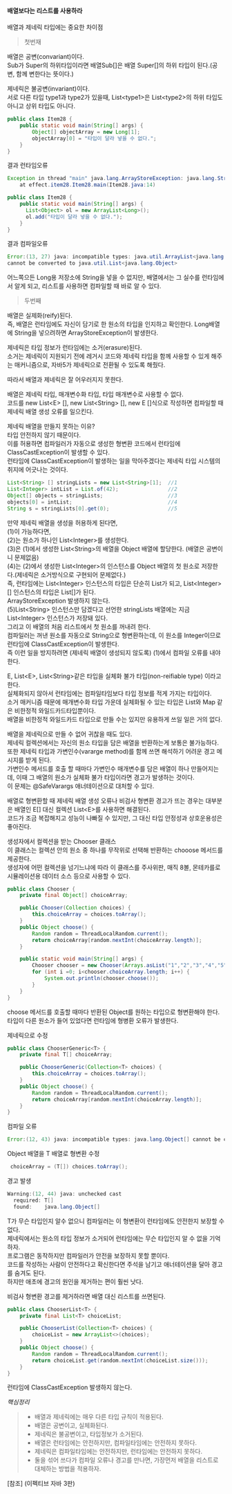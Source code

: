 #### 배열보다는 리스트를 사용하라
배열과 제네릭 타입에는 중요한 차이점

> 첫번재

배열은 공변(convariant)이다.\
Sub가 Super의 하위타입이라면 배열Sub[]은 배열 Super[]의 하위 타입이 된다.(공변, 함께 변한다는 뜻이다.)

제네릭은 불공변(invariant)이다.\
서로 다른 타입 type1과 type2가 있을때, List\<type1>은 List\<type2>의 하위 타입도 아니고 상위 타입도 아니다.

```java
public class Item28 {
    public static void main(String[] args) {
        Object[] objectArray = new Long[1];
        objectArray[0] = "타입이 달라 넣을 수 없다.";
    }
}
```
결과 런타임오류
```java
Exception in thread "main" java.lang.ArrayStoreException: java.lang.String
	at effect.item28.Item28.main(Item28.java:14)
```
```java
public class Item28 {
    public static void main(String[] args) {
      List<Object> ol = new ArrayList<Long>();
      ol.add("타입이 달라 넣을 수 없다.");
    }
}
```
결과 컴파일오류
```java
Error:(13, 27) java: incompatible types: java.util.ArrayList<java.lang.Long>
cannot be converted to java.util.List<java.lang.Object>
```
어느쪽으든 Long용 저장소에 String을 넣을 수 없지만, 배열에서는 그 실수를 런타임에서 알게 되고, 리스트를 사용하면 컴파일할 때 바로 알 수 있다.

> 두번째

배열은 실제화(reify)된다. \
즉, 배열은 런타임에도 자신이 담기로 한 원소의 타입을 인지하고 확인한다.
Long배열에 String을 넣으려하면 ArrayStoreException이 발생한다.

제네릭은 타입 정보가 런타임에는 소거(erasure)된다. \
소거는 제네릭이 지원되기 전에 레거시 코드와 제네릭 타입을 함께 사용할 수 있게 해주는 매커니즘으로, 자바5가 제네릭으로 전환될 수 있도록 해줬다.

따라서 배열과 제네릭은 잘 어우러지지 못한다.

배열은 제네릭 타입, 매개변수화 타입, 타입 매개변수로 사용할 수 없다.\
코드를 new List\<E> [], new List\<String> [], new E []식으로 작성하면 컴파일할 때 제네릭 배열 생성 오류를 일으킨다.

제네릭 배열을 만들지 못하는 이유?\
타입 안전하지 않기 때문이다.\
이를 허용하면 컴파일러가 자동으로 생성한 형변환 코드에서 런타임에 ClassCastException이 발생할 수 있다. \
런타임에 ClassCastException이 발생하는 일을 막아주겠다는 제네릭 타입 시스템의 취지에 어긋나는 것이다.

```java
List<String> [] stringLists = new List<String>[1];  //1
List<Integer> intList = List.of(42);                //2
Object[] objects = stringLists;                     //3
objects[0] = intList;                               //4
String s = stringLists[0].get(0);                   //5
```
만약 제네릭 배열을 생성을 허용하게 된다면,\
(1)이 가능하다면,\
(2)는 원소가 하나인 List\<Integer>를 생성한다.\
(3)은 (1)에서 생성한 List\<String>의 배열을 Object 배열에 할당한다.
(배열은 공변이니 문제없음)\
(4)는 (2)에서 생성한 List\<Integer>의 인스턴스를 Object 배열의 첫 원소로 저장한다.(제네릭은 소거방식으로 구현되어 문제없다.)\
즉, 런타임에는 List\<Integer> 인스턴스의 타입은 단순히 List가 되고, List\<Integer>[] 인스턴스의 타입은 List[]가 된다.\
ArrayStoreException 발생하지 않는다.\
(5)List\<String> 인스턴스만 담겠다고 선언한 stringLists 배열에는 지금 List\<Integer> 인스턴스가 저장돼 있다.\
그리고 이 배열의 처음 리스트에서 첫 원소를 꺼내려 한다.\
컴파일러는 꺼낸 원소를 자동으로 String으로 형변환하는데, 이 원소를 Integer이므로 런타임에 ClassCastException이 발생한다.\
즉 이런 일을 방지하려면 (제네릭 배열이 생성되지 않도록) (1)에서 컴파일 오류를 내야 한다.

E, List\<E>, List\<String>같은 타입을 실체화 불가 타입(non-reifiable type) 이라고 한다.\
실체화되지 않아서 런타임에는 컴파일타임보다 타입 정보를 적게 가지는 타입이다.\
소거 매커니즘 때문에 매개변수화 타입 가운데 실체화될 수 있는 타입은 List<?>와 Map<?, ?> 같은 비한정적 와일드카드타입뿐이다.\
배열을 비한정적 와일드카드 타입으로 만들 수는 있지만 유용하게 쓰일 일은 거의 없다.

배열을 제네릭으로 만들 수 없어 귀찮을 때도 있다.\
제네릭 컬렉션에서는 자신의 원소 타입을 담은 배열을 반환하는게 보통은 불가능하다.\
또한 제네릭 타입과 가변인수(vararge method)를 함께 쓰면 해석하기 어려운 경고 메시지를 받게 된다.\
가변인수 메서드를 호출 할 때마다 가변인수 매개변수를 담은 배열이 하나 만들어지는데, 이때 그 배열의 원소가 실체화 불가 타입이라면 경고가 발생하는 것이다.\
이 문제는 @SafeVarargs 애너테이션으로 대처할 수 있다.

배열로 형변환할 때 제네릭 배열 생성 오류나 비검사 형변환 경고가 뜨는 경우는 대부분은 배열인 E[] 대신 컬렉션 List\<E>를 사용하면 해결된다. \
코드가 조금 복잡해지고 성능이 나빠질 수 있지만, 그 대신 타입 안정성과 상호운용성은 좋아진다.

생성자에서 컬렉션을 받는 Chooser 클래스\
이 클래스는 컬렉션 안의 원소 중 하나를 무작위로 선택해 반환하는 chooose 메서드를 제공한다.\
생성자에 어떤 컬렉션을 넘기느냐에 따라 이 클래스를 주사위판, 매직 8볼, 몬테카를로 시뮬레이션용 데이터 소스 등으로 사용할 수 있다.

```java
public class Chooser {
    private final Object[] choiceArray;

    public Chooser(Collection choices) {
        this.choiceArray = choices.toArray();
    }
    public Object choose() {
        Random random = ThreadLocalRandom.current();
        return choiceArray[random.nextInt(choiceArray.length)];
    }

    public static void main(String[] args) {
        Chooser chooser = new Chooser(Arrays.asList("1","2","3","4","5","6"));
        for (int i =0; i<chooser.choiceArray.length; i++) {
            System.out.println(chooser.choose());
        }
    }
}
```
choose 메서드를 호출할 때마다 반환된 Object를 원하는 타입으로 형변환해야 한다.
타입이 다른 원소가 들어 있었다면 런타임에 형병환 오류가 발생한다.

제네릭으로 수정
```java
public class ChooserGeneric<T> {
    private final T[] choiceArray;

    public ChooserGeneric(Collection<T> choices) {
        this.choiceArray = choices.toArray();
    }
    public Object choose() {
        Random random = ThreadLocalRandom.current();
        return choiceArray[random.nextInt(choiceArray.length)];
    }
}
```
컴파일 오류
```java
Error:(12, 43) java: incompatible types: java.lang.Object[] cannot be converted to T[]
```
Object 배열을 T 배열로 형변환 수정
```java
 choiceArray = (T[]) choices.toArray();
```
경고 발생
```java
Warning:(12, 44) java: unchecked cast
  required: T[]
  found:    java.lang.Object[]
```
T가 무슨 타입인지 알수 없으니 컴파일러는 이 형변환이 런타임에도 안전한지 보장할 수 없다.\
제네릭에서는 원소의 타입 정보가 소거되어 런타임에는 무슨 타입인지 알 수 없을 기억하자.\
프로그램은 동작하지만 컴파일러가 안전을 보장하지 못할 뿐이다.\
코드를 작성하는 사람이 안전하다고 확신한다면 주석을 남기고 애너테이션을 달아 경고를 숨겨도 된다.\
하지만 애초에 경고의 원인을 제거하는 편이 훨씬 낫다.

비검사 형변환 경고를 제거하라면 배열 대신 리스트를 쓰면된다.

```java
public class ChooserList<T> {
    private final List<T> choiceList;

    public ChooserList(Collection<T> choices) {
        choiceList = new ArrayList<>(choices);
    }
    public Object choose() {
        Random random = ThreadLocalRandom.current();
        return choiceList.get(random.nextInt(choiceList.size()));
    }
}
```
런타임에 ClassCastException 발생하지 않는다.

_핵심정리_
> - 배열과 제네릭에는 매우 다른 타입 규칙이 적용된다.
> - 배열은 공변이고, 실체화된다.
> - 제네릭은 불공변이고, 타입정보가 소거된다.
> - 배열은 런타임에는 안전하지만, 컴파일타임에는 안전하지 못하다.
> - 제네릭은 컴파일타임에는 안전하지만, 런타임에는 안전하지 못하다.
> - 둘을 섞어 쓰다가 컴파일 오류나 경고를 만나면, 가장먼저 배열을 리스트로 대체하는 방법을 적용하자.






[참조] (이펙티브 자바 3판)
